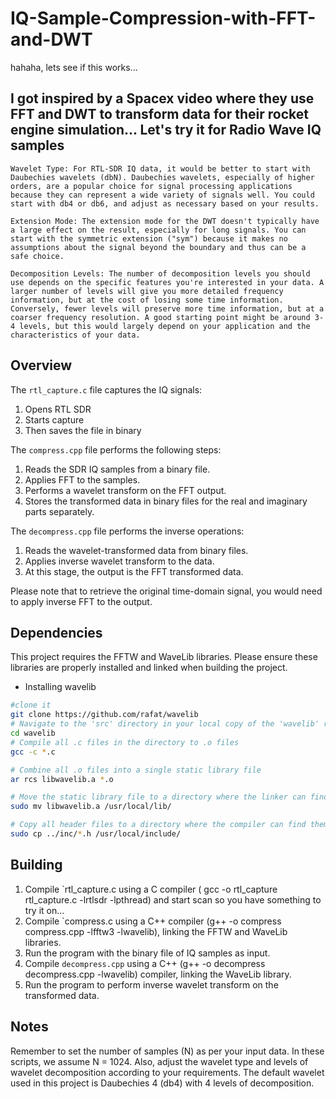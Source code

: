 # IQ-Sample-Compression-with-FFT-and-DWT
hahaha, lets see if this works...
## I got inspired by a Spacex video where they use FFT and DWT to transform data for their rocket engine simulation... Let's try it for Radio Wave IQ samples

    Wavelet Type: For RTL-SDR IQ data, it would be better to start with Daubechies wavelets (dbN). Daubechies wavelets, especially of higher orders, are a popular choice for signal processing applications because they can represent a wide variety of signals well. You could start with db4 or db6, and adjust as necessary based on your results.

    Extension Mode: The extension mode for the DWT doesn't typically have a large effect on the result, especially for long signals. You can start with the symmetric extension ("sym") because it makes no assumptions about the signal beyond the boundary and thus can be a safe choice.

    Decomposition Levels: The number of decomposition levels you should use depends on the specific features you're interested in your data. A larger number of levels will give you more detailed frequency information, but at the cost of losing some time information. Conversely, fewer levels will preserve more time information, but at a coarser frequency resolution. A good starting point might be around 3-4 levels, but this would largely depend on your application and the characteristics of your data.

## Overview

The `rtl_capture.c` file captures the IQ signals:

1. Opens RTL SDR 
2. Starts capture
3. Then saves the file in binary

The `compress.cpp` file performs the following steps:

1. Reads the SDR IQ samples from a binary file.
2. Applies FFT to the samples.
3. Performs a wavelet transform on the FFT output.
4. Stores the transformed data in binary files for the real and imaginary parts separately.

The `decompress.cpp` file performs the inverse operations:

1. Reads the wavelet-transformed data from binary files.
2. Applies inverse wavelet transform to the data.
3. At this stage, the output is the FFT transformed data. 

Please note that to retrieve the original time-domain signal, you would need to apply inverse FFT to the output.

## Dependencies

This project requires the FFTW and WaveLib libraries. Please ensure these libraries are properly installed and linked when building the project.

- Installing wavelib
```bash
#clone it
git clone https://github.com/rafat/wavelib
# Navigate to the 'src' directory in your local copy of the 'wavelib' repository
cd wavelib
# Compile all .c files in the directory to .o files
gcc -c *.c

# Combine all .o files into a single static library file
ar rcs libwavelib.a *.o

# Move the static library file to a directory where the linker can find it
sudo mv libwavelib.a /usr/local/lib/

# Copy all header files to a directory where the compiler can find them
sudo cp ../inc/*.h /usr/local/include/
```

## Building

1. Compile `rtl_capture.c using a C compiler ( gcc -o rtl_capture rtl_capture.c -lrtlsdr -lpthread) and start scan so you have something to try it on...
2. Compile `compress.c using a C++ compiler (g++ -o compress compress.cpp -lfftw3 -lwavelib), linking the FFTW and WaveLib libraries.
3. Run the program with the binary file of IQ samples as input.
4. Compile `decompress.cpp` using a C++ (g++ -o decompress decompress.cpp -lwavelib) compiler, linking the WaveLib library.
5. Run the program to perform inverse wavelet transform on the transformed data.

## Notes

Remember to set the number of samples (N) as per your input data. In these scripts, we assume N = 1024. Also, adjust the wavelet type and levels of wavelet decomposition according to your requirements. The default wavelet used in this project is Daubechies 4 (db4) with 4 levels of decomposition.

